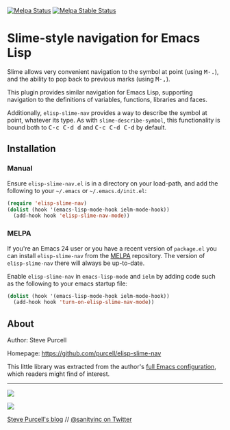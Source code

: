 [![Melpa Status](http://melpa.org/packages/elisp-slime-nav-badge.svg)](http://melpa.org/#/elisp-slime-nav)
[![Melpa Stable Status](http://stable.melpa.org/packages/elisp-slime-nav-badge.svg)](http://stable.melpa.org/#/elisp-slime-nav)

# Slime-style navigation for Emacs Lisp

Slime allows very convenient navigation to the symbol at point (using
<kbd>M-.</kbd>), and the ability to pop back to previous marks (using <kbd>M-,</kbd>).

This plugin provides similar navigation for Emacs Lisp, supporting
navigation to the definitions of variables, functions, libraries and
faces.

Additionally, `elisp-slime-nav` provides a way to describe the symbol
at point, whatever its type. As with `slime-describe-symbol`, this
functionality is bound both to <kbd>C-c C-d d</kbd> and <kbd>C-c C-d
C-d</kbd> by default.

## Installation

### Manual

Ensure `elisp-slime-nav.el` is in a directory on your load-path, and
add the following to your `~/.emacs` or `~/.emacs.d/init.el`:

``` lisp
(require 'elisp-slime-nav)
(dolist (hook '(emacs-lisp-mode-hook ielm-mode-hook))
  (add-hook hook 'elisp-slime-nav-mode))
```

### MELPA

If you're an Emacs 24 user or you have a recent version of
`package.el` you can install `elisp-slime-nav` from the
[MELPA](http://melpa.org) repository. The version of
`elisp-slime-nav` there will always be up-to-date.

Enable `elisp-slime-nav` in `emacs-lisp-mode` and `ielm` by adding
code such as the following to your emacs startup file:

``` lisp
(dolist (hook '(emacs-lisp-mode-hook ielm-mode-hook))
  (add-hook hook 'turn-on-elisp-slime-nav-mode))
```


## About

Author: Steve Purcell <steve at sanityinc dot com>

Homepage: https://github.com/purcell/elisp-slime-nav

This little library was extracted from the author's
[full Emacs configuration](https://github.com/purcell/emacs.d), which
readers might find of interest.

<hr>

[![](http://api.coderwall.com/purcell/endorsecount.png)](http://coderwall.com/purcell)

[![](http://www.linkedin.com/img/webpromo/btn_liprofile_blue_80x15.png)](http://uk.linkedin.com/in/stevepurcell)

[Steve Purcell's blog](http://www.sanityinc.com/) // [@sanityinc on Twitter](https://twitter.com/sanityinc)

